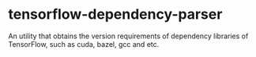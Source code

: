 # tensorflow-dependency-parser
An utility that obtains the version requirements of dependency libraries of TensorFlow, such as cuda, bazel, gcc and etc.
